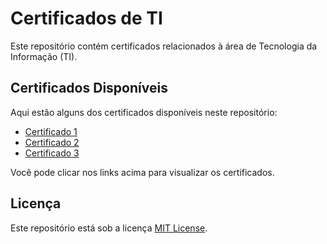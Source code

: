 # Certificados de TI

Este repositório contém certificados relacionados à área de Tecnologia da Informação (TI).

## Certificados Disponíveis

Aqui estão alguns dos certificados disponíveis neste repositório:

- [Certificado 1](https://github.com/RondeLino/Certificados/blob/master/rondenelle-Lino-Javascript-40-Horas-Certificado-Curso-em-Video.pdf)
- [Certificado 2]([caminho/para/certificado2.pdf](https://github.com/RondeLino/Certificados/blob/master/Certificado-Estruturas.pdf))
- [Certificado 3](caminho/para/certificado3.pdf)

Você pode clicar nos links acima para visualizar os certificados.

## Licença

Este repositório está sob a licença [MIT License](LICENSE).

